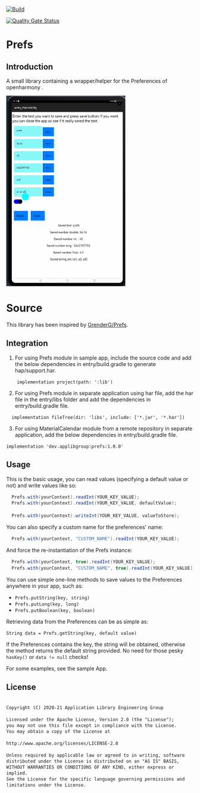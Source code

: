[![Build](https://github.com/applibgroup/Prefs/actions/workflows/main.yml/badge.svg)](https://github.com/applibgroup/Prefs/actions/workflows/main.yml)

[![Quality Gate Status](https://sonarcloud.io/api/project_badges/measure?project=applibgroup_Prefs&metric=alert_status)](https://sonarcloud.io/dashboard?id=applibgroup_Prefs)

# Prefs

## Introduction

A small library containing a wrapper/helper for the Preferences of openharmony .
<p>
	<img src="screenshot1.png" width = 320 height = 512/>
</p>


# Source
This library has been inspired by [GrenderG/Prefs](https://github.com/GrenderG/Prefs).


## Integration

1. For using Prefs module in sample app, include the source code and add the below dependencies in entry/build.gradle to generate hap/support.har.
```
    implementation project(path: ':lib')
```
2. For using Prefs module in separate application using har file, add the har file in the entry/libs folder and add the dependencies in entry/build.gradle file.
```
  implementation fileTree(dir: 'libs', include: ['*.jar', '*.har'])
```
3. For using MaterialCalendar module from a remote repository in separate application, add the below dependencies in entry/build.gradle file.
```
implementation 'dev.applibgroup:prefs:1.0.0'
```

## Usage

This is the basic usage, you can read values (specifying a default value or not) and write values like so:
``` java
  Prefs.with(yourContext).readInt(YOUR_KEY_VALUE);
  Prefs.with(yourContext).readInt(YOUR_KEY_VALUE, defaultValue);

  Prefs.with(yourContext).writeInt(YOUR_KEY_VALUE, valueToStore);
```
You can also specify a custom name for the preferences' name:
``` java
  Prefs.with(yourContext, "CUSTOM_NAME").readInt(YOUR_KEY_VALUE);
```
And force the re-instantiation of the Prefs instance:
``` java
  Prefs.with(yourContext, true).readInt(YOUR_KEY_VALUE);
  Prefs.with(yourContext, "CUSTOM_NAME", true).readInt(YOUR_KEY_VALUE);
```


You can use simple one-line methods to save values to the Preferences anywhere in your app, such as:

- `Prefs.putString(key, string)`
- `Prefs.putLong(key, long)`
- `Prefs.putBoolean(key, boolean)`

Retrieving data from the Preferences can be as simple as:

    String data = Prefs.getString(key, default value)

If the Preferences contains the key, the string will be obtained, otherwise the method returns the default string provided. No need for those pesky `hasKey()` or `data != null` checks!

For some examples, see the sample App.

## License
```

Copyright (C) 2020-21 Application Library Engineering Group

Licensed under the Apache License, Version 2.0 (the "License");
you may not use this file except in compliance with the License.
You may obtain a copy of the License at

http://www.apache.org/licenses/LICENSE-2.0

Unless required by applicable law or agreed to in writing, software
distributed under the License is distributed on an "AS IS" BASIS,
WITHOUT WARRANTIES OR CONDITIONS OF ANY KIND, either express or implied.
See the License for the specific language governing permissions and
limitations under the License.


```
